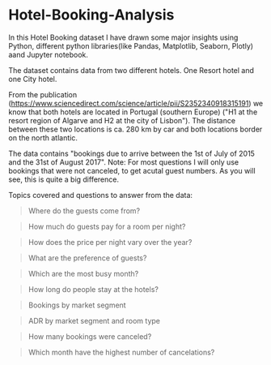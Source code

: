 # Hotel-Booking-Analysis
In this Hotel Booking dataset I have drawn some major insights using Python, different python libraries(like Pandas, Matplotlib, Seaborn, Plotly) aand Jupyter notebook. 


The dataset contains data from two different hotels. One Resort hotel and one City hotel.

From the publication (https://www.sciencedirect.com/science/article/pii/S2352340918315191) we know that both hotels are located in Portugal (southern Europe) ("H1 at the resort region of Algarve and H2 at the city of Lisbon"). The distance between these two locations is ca. 280 km by car and both locations border on the north atlantic.

The data contains "bookings due to arrive between the 1st of July of 2015 and the 31st of August 2017".
Note: For most questions I will only use bookings that were not canceled, to get acutal guest numbers. As you will see, this is quite a big difference.

Topics covered and questions to answer from the data:

> Where do the guests come from?
 
> How much do guests pay for a room per night?
 
> How does the price per night vary over the year?
 
> What are the preference of guests?
 
> Which are the most busy month?
 
> How long do people stay at the hotels?
 
> Bookings by market segment
 
> ADR by market segment and room type
 
> How many bookings were canceled?
 
> Which month have the highest number of cancelations?
